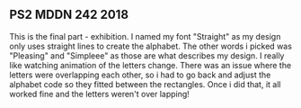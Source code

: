 ## PS2 MDDN 242 2018

This is the final part - exhibition. I named my font "Straight" as my design only uses straight lines to create the alphabet. The other words i picked was "Pleasing" and "Simpleee" as those are what describes my design. I really like watching animation of the letters change. There was an issue where the letters were overlapping each other, so i had to go back and adjust the alphabet code so they fitted between the rectangles. Once i did that, it all worked fine and the letters weren't over lapping!